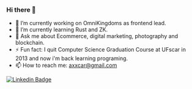 ### Hi there 👋

<!--
**alexandrecarvalheira/AlexandreCarvalheira** is a ✨ _special_ ✨ repository because its `README.md` (this file) appears on your GitHub profile.

Here are some ideas to get you started:

- 🔭 I’m currently working on ...
- 🌱 I’m currently learning ...
- 👯 I’m looking to collaborate on ...
- 🤔 I’m looking for help with ...
- 💬 Ask me about ...
- 📫 How to reach me: ...
- 😄 Pronouns: ...
- ⚡ Fun fact: ...
-->


- 🔭 I’m currently working on OmniKingdoms as frontend lead.
- 🌱 I’m currently learning Rust and ZK.
- 💬 Ask me about Ecommerce, digital marketing, photography and blockchain.
- ⚡ Fun fact: I quit Computer Science Graduation Course at UFscar in 2013 and now i'm back learning programing.
- 📫 How to reach me: axxcar@gmail.com

[![Linkedin Badge](https://img.shields.io/badge/-LinkedIn-blue?style=flat-square&logo=Linkedin&logoColor=white&link=https://www.linkedin.com/in/alexandre-carvalheira-146062b7)](https://www.linkedin.com/in/alexandre-carvalheira-146062b7/)
